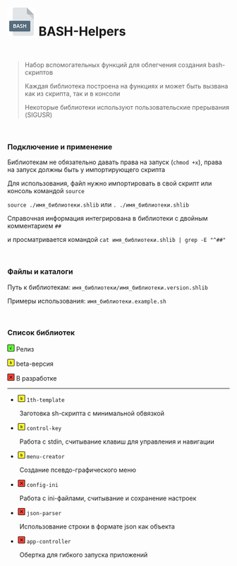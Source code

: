 # <img src="_img/icon_bash.png"/> BASH-Helpers

<br />

> Набор вспомогательных функций для облегчения создания bash-скриптов
>
> Каждая библиотека построена на функциях и может быть вызвана как из скрипта, так и в консоли
>
> Некоторые библиотеки используют пользовательские прерывания (SIGUSR)

<br />

### Подключение и применение

Библиотекам не обязательно давать права на запуск (`chmod +x`), права на запуск должны быть у импортирующего скрипта

Для использования, файл нужно импортировать в свой скрипт или консоль командой `source`

`source ./имя_библиотеки.shlib` или `. ./имя_библиотеки.shlib`

Справочная информация интегрирована в библиотеки с двойным комментарием `##`

и просматривается командой `cat имя_библиотеки.shlib | grep -E "^##"`

<br />

### Файлы и каталоги

Путь к библиотекам: `имя_библиотеки/имя_библиотеки.version.shlib`

Примеры использования: `имя_библиотеки.example.sh`

<br />

### Список библиотек

<img src="_img/icon_g.png"/> Релиз

<img src="_img/icon_y.png"/> beta-версия

<img src="_img/icon_r.png"/> В разработке

------

- <img src="_img/icon_y.png"/> `1th-template`

  ​	Заготовка sh-скрипта с минимальной обвязкой

- <img src="_img/icon_y.png"/> `control-key`

  ​	Работа с stdin, считывание клавиш для управления и навигации

- <img src="_img/icon_y.png"/> `menu-creator`

  ​	Создание псевдо-графического меню

- <img src="_img/icon_r.png"/> `config-ini`

  ​	Работа с ini-файлами, считывание и сохранение настроек

- <img src="_img/icon_r.png"/> `json-parser`

  ​	Использование строки в формате json как объекта

- <img src="_img/icon_r.png"/> `app-controller`

  ​	Обертка для гибкого запуска приложений